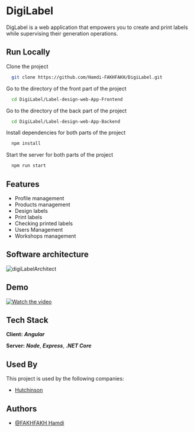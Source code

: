 
# DigiLabel

DigLabel is a web application that empowers you to create and print labels while supervising their generation operations.



## Run Locally

Clone the project

```bash
  git clone https://github.com/Hamdi-FAKHFAKH/DigiLabel.git
```

Go to the directory of the front part of the project

```bash
  cd DigiLabel/Label-design-web-App-Frontend
```

Go to the directory of the back part of the project

```bash
  cd DigiLabel/Label-design-web-App-Backend
```

Install dependencies for both parts of the project

```bash
  npm install
```
Start the server for both parts of the project

```bash
  npm run start
```


## Features

- Profile management
- Products management
- Design labels
- Print labels
- Checking printed labels
- Users Management
- Workshops management


## Software architecture
![digiLabelArchitect](https://github.com/Hamdi-FAKHFAKH/DigiLabel/assets/98355331/09c9cbbc-b879-485c-98d5-fab5d7df3868)


## Demo


[![Watch the video](https://img.youtube.com/vi/1yZHMaLe8O0/maxresdefault.jpg)](https://youtu.be/1yZHMaLe8O0)

## Tech Stack

**Client:** ***Angular***

**Server:** ***Node***, ***Express***, ***.NET Core***


## Used By

This project is used by the following companies:
- [Hutchinson](https://www.hutchinson.com/fr)


## Authors

- [@FAKHFAKH Hamdi](https://github.com/Hamdi-FAKHFAKH)

